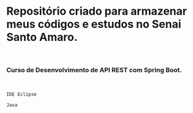 <h1>Repositório criado para armazenar meus códigos e estudos no Senai Santo Amaro.</h1><br>
<h3>Curso de Desenvolvimento de API REST com Spring Boot.</h3><br>

```
IDE Eclipse
```
```
Java
```



